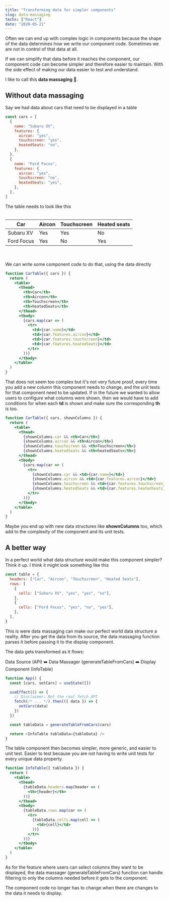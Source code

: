 ```yaml
---
title: "Transforming data for simpler components"
slug: data-massaging
techs: ["React"]
date: "2020-05-21"
---
```


Often we can end up with complex logic in components because the shape of the data determines how we write our component code. Sometimes we are not in control of that data at all.

If we can simplify that data before it reaches the component, our component code can become simpler and therefore easier to maintain. With the side effect of making our data easier to test and understand.

I like to call this **data massaging** 💆.

## Without data massaging

Say we had data about cars that need to be displayed in a table

```js
const cars = [
  {
    name: "Subaru XV",
    features: {
      aircon: "yes",
      touchscreen: "yes",
      heatedSeats: "no",
    },
  },
  {
    name: "Ford Focus",
    features: {
      aircon: "yes",
      touchscreen: "no",
      heatedSeats: "yes",
    },
  },
]
```

The table needs to look like this
<br/>
<br/>

<table class="w-full">
  <thead>
    <th>Car</th>
    <th>Aircon</th>
    <th>Touchscreen</th>
    <th>Heated seats</th>
  </thead>
  <tbody>
    <tr>
      <td>Subaru XV</td>
      <td>Yes</td>
      <td>Yes</td>
      <td>No</td>
    </tr>
    <tr>
      <td>Ford Focus</td>
      <td>Yes</td>
      <td>No</td>
      <td>Yes</td>
    </tr>
  </tbody>
<table>

<br/>
<br/>
We can write some component code to do that, using the data directly

```jsx
function CarTable({ cars }) {
  return (
    <table>
      <thead>
        <th>Car</th>
        <th>Aircon</th>
        <th>Touchscreen</th>
        <th>heatedSeats</th>
      </thead>
      <tbody>
        {cars.map(car => (
          <tr>
            <td>{car.name}</td>
            <td>{car.features.aircon}</td>
            <td>{car.features.touchscreen}</td>
            <td>{car.features.heatedSeats}</td>
          </tr>
        ))}
      </tbody>
    </table>
  )
}
```

That does not seem too complex but it's not very future proof, every time you add a new column this component needs to change, and the unit tests for that component need to be updated. If in the future we wanted to allow users to configure what columns were shown, then we would have to add conditions for when each **td** is shown and make sure the corresponding **th** is too.

```jsx
function CarTable({ cars, shownColumns }) {
  return (
    <table>
      <thead>
        {shownColumns.car && <th>Car</th>}
        {shownColumns.aircon && <th>Aircon</th>}
        {shownColumns.touchscreen && <th>Touchscreen</th>}
        {shownColumns.heatedSeats && <th>heatedSeats</th>}
      </thead>
      <tbody>
        {cars.map(car => (
          <tr>
            {shownColumns.car && <td>{car.name}</td>}
            {shownColumns.aircon && <td>{car.features.aircon}</td>}
            {shownColumns.touchscreen && <td>{car.features.touchscreen}</td>}
            {shownColumns.heatedSeats && <td>{car.features.heatedSeats}</td>}
          </tr>
        ))}
      </tbody>
    </table>
  )
}
```

Maybe you end up with new data structures like **shownColumns** too, which add to the complexity of the component and its unit tests.

## A better way

In a perfect world what data structure would make this component simpler? Think it up. I think it might look something like this

```js
const table = {
  headers: ["Car", "Aircon", "Touchscreen", "Heated Seats"],
  rows: [
    {
      cells: ["Subaru XV", "yes", "yes", "no"],
    },
    {
      cells: ["Ford Focus", "yes", "no", "yes"],
    },
  ],
}
```

This is were data massaging can make our perfect world data structure a reality. After you get the data from its source, the data massaging function parses it before passing it to the display component.

The data gets transformed as it flows:

Data Source (API) ➡️ Data Massager (generateTableFromCars) ➡️ Display Component (InfoTable)

```js
function App() {
  const [cars, setCars] = useState([])

  useEffect(() => {
    // Disclaimer: Not the real fetch API
    fetch(/* ... */).then(({ data }) => {
      setCars(data)
    })
  })

  const tableData = generateTableFromCars(cars)

  return <InfoTable tableData={tableData} />
}
```

The table component then becomes simpler, more generic, and easier to unit test. Easier to test because you are not having to write unit tests for every unique data property.

```jsx
function InfoTable({ tableData }) {
  return (
    <table>
      <thead>
        {tableData.headers.map(header => (
          <th>{header}</th>
        ))}
      </thead>
      <tbody>
        {tableData.rows.map(car => (
          <tr>
            {tableData.cells.map(cell => (
              <td>{cell}</td>
            ))}
          </tr>
        ))}
      </tbody>
    </table>
  )
}
```

As for the feature where users can select columns they want to be displayed, the data massager (generateTableFromCars) function can handle filtering to only the columns needed before it gets to the component.

The component code no longer has to change when there are changes to the data it needs to display.
